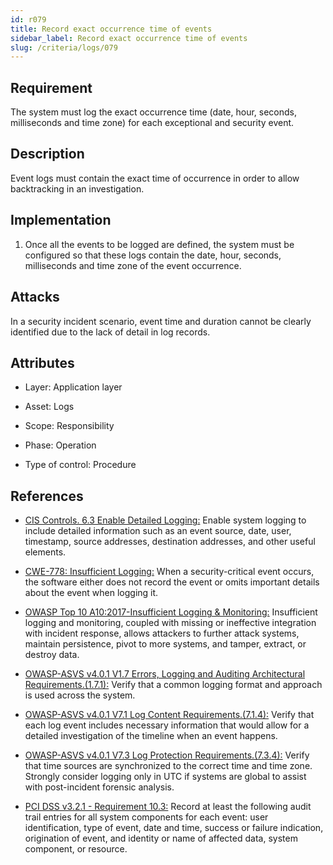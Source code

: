 ```yaml
---
id: r079
title: Record exact occurrence time of events
sidebar_label: Record exact occurrence time of events
slug: /criteria/logs/079
---
```


## Requirement

The system must log
the exact occurrence time
(date, hour, seconds, milliseconds and time zone)
for each exceptional
and security event.

## Description

Event logs
must contain the exact time of occurrence
in order to allow backtracking
in an investigation.

## Implementation

1. Once all the events
to be logged are defined,
the system must be configured
so that these logs contain the date,
hour, seconds, milliseconds
and time zone of the event occurrence.

## Attacks

In a security incident scenario,
event time and duration
cannot be clearly identified
due to the lack of detail in log records.

## Attributes

- Layer: Application layer

- Asset: Logs

- Scope: Responsibility

- Phase: Operation

- Type of control: Procedure

## References

- [CIS Controls. 6.3 Enable Detailed Logging:](https://www.cisecurity.org/controls/)
Enable system logging
to include detailed information
such as an event source,
date, user, timestamp,
source addresses, destination addresses,
and other useful elements.

- [CWE-778: Insufficient Logging:](https://cwe.mitre.org/data/definitions/778.html)
When a security-critical event occurs,
the software either does not record the event
or omits important details
about the event when logging it.

- [OWASP Top 10 A10:2017-Insufficient Logging & Monitoring:](https://owasp.org/www-project-top-ten/OWASP_Top_Ten_2017/Top_10-2017_A10-Insufficient_Logging%252526Monitoring)
Insufficient logging and monitoring,
coupled with missing
or ineffective integration
with incident response,
allows attackers to further attack systems,
maintain persistence,
pivot to more systems,
and tamper, extract,
or destroy data.

- [OWASP-ASVS v4.0.1 V1.7 Errors, Logging and Auditing Architectural Requirements.(1.7.1):](https://owasp.org/www-project-application-security-verification-standard/)
Verify that a common logging format
and approach is used across the system.

- [OWASP-ASVS v4.0.1 V7.1 Log Content Requirements.(7.1.4):](https://owasp.org/www-project-application-security-verification-standard/)
Verify that each log event
includes necessary information
that would allow for a detailed investigation
of the timeline
when an event happens.

- [OWASP-ASVS v4.0.1 V7.3 Log Protection Requirements.(7.3.4):](https://owasp.org/www-project-application-security-verification-standard/)
Verify that time sources
are synchronized to the correct time
and time zone.
Strongly consider logging only
in UTC if systems are global to assist
with post-incident forensic analysis.

- [PCI DSS v3.2.1 - Requirement 10.3:](https://www.pcisecuritystandards.org/documents/PCI_DSS_v3-2-1.pdf)
Record at least the following audit trail entries
for all system components
for each event: user identification,
type of event, date and time,
success or failure indication,
origination of event,
and identity or name of affected data,
system component, or resource.
